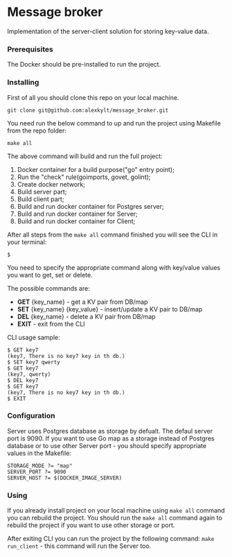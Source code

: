 # Message broker

Implementation of the server-client solution for storing key-value data.

### Prerequisites

The Docker should be pre-installed to run the project.

### Installing

First of all you should clone this repo on your local machine.

```
git clone git@github.com:alexkylt/message_broker.git
```

You need run the below command to up and run the project using Makefile from the repo folder:

```
make all
```

The above command will build and run the full project:
1) Docker container for a build purpose("go" entry point);
2) Run the "check" rule(goimports, govet, golint);
3) Create docker network;
4) Build server part;
5) Build client part;
6) Build and run docker container for Postgres server;
7) Build and run docker container for Server;
8) Build and run docker container for Client;

After all steps from the ```make all``` command finished you will see the CLI in your terminal:




```
$ 
```

You need to specify the appropriate command along with key/value values you want to get, set or delete.

The possible commands are:
  * **GET** {key_name}                - get a KV pair from DB/map  
  * **SET** {key_name} {key_value}    - insert/update a KV pair to DB/map
  * **DEL** {key_name}                - delete a KV pair from DB/map
  * **EXIT** - exit from the CLI

CLI usage sample:
```
$ GET key7
(key7, There is no key7 key in th db.)
$ SET key7 qwerty
$ GET key7
(key7, qwerty)
$ DEL key7
$ GET key7
(key7, There is no key7 key in th db.)
$ EXIT
```

### Configuration

Server uses Postgres database as storage by defualt. The defaul server port is 9090.  If you want to use Go map as a storage instead of Postgres database or to use other Server port - you should specify appropriate values in the Makefile:

```
STORAGE_MODE ?= "map"
SERVER_PORT ?= 9090
SERVER_HOST ?= $(DOCKER_IMAGE_SERVER)
```

### Using

If you already install project on your local machine using ```make all``` command you can rebuild the project. You should run the ```make all``` command again to rebuild the project if you want to use other storage or port.

After exiting CLI you  can run the project by the following command: ```make run_client``` - this command will run the Server too.

